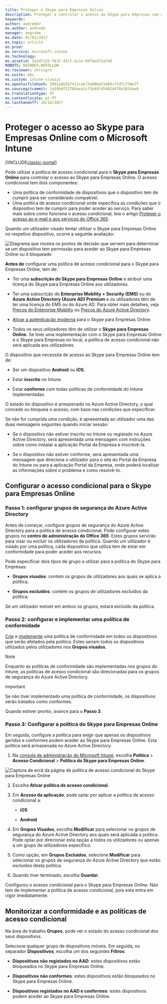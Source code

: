 ```yaml
---
title: Proteger o Skype para Empresas Online
description: Proteger e controlar o acesso ao Skype para Empresas com o acesso condicional.
keywords: 
author: andredm7
ms.author: andredm
manager: angrobe
ms.date: 01/03/2017
ms.topic: article
ms.prod: 
ms.service: microsoft-intune
ms.technology: 
ms.assetid: 1b2d7125-f63f-43cf-ac1e-94fbedf2a7e8
ROBOTS: NOINDEX,NOFOLLOW
ms.reviewer: chrisgre
ms.suite: ems
ms.custom: intune-classic
ms.openlocfilehash: 30d1abb3e7411cae73a98be51489cffdfc738e7f
ms.sourcegitcommit: 1a54bdf22786aea1cf1b497d54024470e1024aeb
ms.translationtype: HT
ms.contentlocale: pt-PT
ms.lasthandoff: 10/10/2017
---
```

# <a name="protect-access-to-skype-for-business-online-with-microsoft-intune"></a>Proteger o acesso ao Skype para Empresas Online com o Microsoft Intune

[!INCLUDE[classic-portal](../includes/classic-portal.md)]

Pode utilizar a política de acesso condicional para o **Skype para Empresas Online** para controlar o acesso ao Skype para Empresas Online.
O acesso condicional tem dois componentes:
- Uma política de conformidade de dispositivos que o dispositivo tem de cumprir para ser considerado compatível.
- Uma política de acesso condicional onde especifica as condições que o dispositivo tem de cumprir para poder aceder ao serviço.
Para saber mais sobre como funciona o acesso condicional, leia o artigo [Proteger o acesso ao e-mail e aos serviços do Office 365](restrict-access-to-email-and-o365-services-with-microsoft-intune.md).

Quando um utilizador visado tentar utilizar o Skype para Empresas Online no respetivo dispositivo, ocorre a seguinte avaliação:

![Diagrama que mostra os pontos de decisão que servem para determinar se um dispositivo tem permissão para aceder ao Skype para Empresas Online ou é bloqueado](../media/ConditionalAccess_SkypeforBusiness.png)

**Antes de** configurar uma política de acesso condicional para o Skype para Empresas Online, tem de:
- Ter uma **subscrição do Skype para Empresas Online** e atribuir uma licença do Skype para Empresas Online aos utilizadores.
- Ter uma subscrição do **Enterprise Mobility + Security (EMS)** ou do **Azure Active Directory (Azure AD) Premium**  e os utilizadores têm de ter uma licença do EMS ou do Azure AD. Para obter mais detalhes, veja [Preços do Enterprise Mobility](https://www.microsoft.com/cloud-platform/enterprise-mobility-pricing) ou [Preços do Azure Active Directory](https://azure.microsoft.com/pricing/details/active-directory/).

-   [Ativar a autenticação moderna](/intune-classic/deploy-use/restrict-access-to-skype-for-business-online-with-microsoft-intune) para o Skype para Empresas Online.
-  Todos os seus utilizadores têm de utilizar o **Skype para Empresas Online**. Se tiver uma implementação com o Skype para Empresas Online e o Skype para Empresas no local, a política de acesso condicional não será aplicada aos utilizadores.

O dispositivo que necessita de acesso ao Skype para Empresas Online tem de:

-   Ser um dispositivo **Android** ou **iOS**.

-   Estar **inscrito** no Intune.

-   Estar **conforme** com todas políticas de conformidade do Intune implementadas.


O estado do dispositivo é armazenado no Azure Active Directory, o qual concede ou bloqueia o acesso, com base nas condições que especificar.

Se não for cumprida uma condição, é apresentada ao utilizador uma das duas mensagens seguintes quando iniciar sessão:

-   Se o dispositivo não estiver inscrito no Intune ou registado no Azure Active Directory, será apresentada uma mensagem com instruções sobre como instalar a aplicação Portal da Empresa e inscrevê-la.

-   Se o dispositivo não estiver conforme, será apresentada uma mensagem que direciona o utilizador para o site do Portal da Empresa do Intune ou para a aplicação Portal da Empresa, onde poderá localizar as informações sobre o problema e como resolvê-lo.

## <a name="configure-conditional-access-for-skype-for-business-online"></a>Configurar o acesso condicional para o Skype para Empresas Online

### <a name="step-1-configure-azure-active-directory-security-groups"></a>Passo 1: configurar grupos de segurança do Azure Active Directory
Antes de começar, configure grupos de segurança do Azure Active Directory para a política de acesso condicional. Pode configurar estes grupos no **centro de administração do Office 365**. Estes grupos servirão para visar ou excluir os utilizadores da política. Quando um utilizador é visado por uma política, cada dispositivo que utiliza tem de estar em conformidade para poder aceder aos recursos.

Pode especificar dois tipos de grupo a utilizar para a política do Skype para Empresas:

-   **Grupos visados**: contém os grupos de utilizadores aos quais se aplica a política.

-   **Grupos excluídos**: contém os grupos de utilizadores excluídos da política.

Se um utilizador estiver em ambos os grupos, estará excluído da política.

### <a name="step-2-configure-and-deploy-a-compliance-policy"></a>Passo 2: configurar e implementar uma política de conformidade
[Crie](create-a-device-compliance-policy-in-microsoft-intune.md) e [implemente](deploy-and-monitor-a-device-compliance-policy-in-microsoft-intune.md) uma política de conformidade em todos os dispositivos que serão afetados pela política. Estes seriam todos os dispositivos utilizados pelos utilizadores nos **Grupos visados**.

> [!NOTE]
> Enquanto as políticas de conformidade são implementadas nos grupos do Intune, as políticas de acesso condicional são direcionadas para os grupos de segurança do Azure Active Directory.


> [!IMPORTANT]
> Se não tiver implementado uma política de conformidade, os dispositivos serão tratados como conformes.

Quando estiver pronto, avance para o **Passo 3**.

### <a name="step-3-configure-the-skype-for-business-online-policy"></a>Passo 3: Configurar a política do Skype para Empresas Online
Em seguida, configure a política para exigir que apenas os dispositivos geridos e conformes podem aceder ao Skype para Empresas Online. Esta política será armazenada no Azure Active Directory.

1.  Na [consola de administração do Microsoft Intune](https://manage.microsoft.com), escolha **Política** > **Acesso Condicional** > **Política do Skype para Empresas Online**.

  ![Captura de ecrã da página de política de acesso condicional do Skype para Empresas Online](./media/conditional_access_SFBPolicy.png)

2.  Escolha **Ativar política de acesso condicional**.

3.  Em **Acesso da aplicação**, pode optar por aplicar a política de acesso condicional a:

    -   **iOS**

    -   **Android**

4.  Em **Grupos Visados**, escolha **Modificar** para selecionar os grupos de segurança do Azure Active Directory aos quais será aplicada a política. Pode optar por direcionar esta opção a todos os utilizadores ou apenas a um grupo de utilizadores específico.

5.  Como opção, em **Grupos Excluídos**, selecione **Modificar** para selecionar os grupos de segurança do Azure Active Directory que estão excluídos desta política.

6.  Quando tiver terminado, escolha **Guardar**.

Configurou o acesso condicional para o Skype para Empresas Online. Não tem de implementar a política de acesso condicional, pois esta entra em vigor imediatamente.


## <a name="monitor-the-compliance-and-conditional-access-policies"></a>Monitorizar a conformidade e as políticas de acesso condicional
Na área de trabalho **Grupos**, pode ver o estado do acesso condicional dos seus dispositivos.

Selecione qualquer grupo de dispositivos móveis. Em seguida, no separador **Dispositivos**, escolha um dos seguintes **Filtros**:

* **Dispositivos não registados no AAD**: estes dispositivos estão bloqueados no Skype para Empresas Online.

* **Dispositivos não conformes**: estes dispositivos estão bloqueados no Skype para Empresas Online.

* **Dispositivos registados no AAD e conformes**: estes dispositivos podem aceder ao Skype para Empresas Online.
